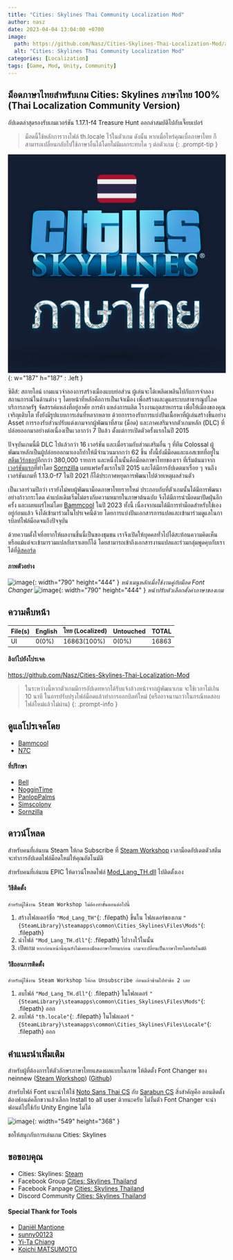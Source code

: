 ```yaml
---
title: "Cities: Skylines Thai Community Localization Mod"
author: nasz
date: 2023-04-04 13:04:00 +0700
image:
  path: https://github.com/Nasz/Cities-Skylines-Thai-Localization-Mod/assets/384751/b08e3ace-7b5c-4835-a9ff-6fb46876fb9a
  alt: "Cities: Skylines Thai Community Localization Mod"
categories: [Localization]
tags: [Game, Mod, Unity, Community]
---
```


## ม็อดภาษาไทยสำหรับเกม Cities: Skylines ภาษาไทย 100% (Thai Localization Community Version)
อัปเดตล่าสุดรองรับเกมเวอร์ชัน 1.17.1-f4 Treasure Hunt ออกล่าสมบัติไปกับเจี๊ยบเปอร์

> ม็อดนี้ใช้หลักการวางไฟล์ th.locale ไว้ในตัวเกม ดังนั้น หากเมื่อไหร่คุณเบื่อภาษาไทย ก็สามารถเปลี่ยนกลับไปใช้ภาษาอื่นได้โดยไม่มีผลกระทบได ๆ ต่อตัวเกม
{: .prompt-tip }

![Desktop View](https://github.com/Nasz/Cities-Skylines-Thai-Localization-Mod/blob/main/assets/img/thumb.png?raw=true){: w="187" h="187" : .left }

ซิตีส์: สกายไลน์ เกมแนวจำลองการสร้างเมืองแบบย่อส่วน ผู้เล่นจะได้เพลิดเพลินไปกับการจำลองสถานการณ์ในด้านต่าง ๆ โดยหน้าที่หลักคือการเป็นเจ้าเมือง เพื่อสร้างและดูแลระบบสาธารณูปโภค บริการภาครัฐ จัดสรรค์แหล่งที่อยู่อาศัย การค้า แหล่งการผลิต โรงงานอุตสาหกรรม เพื่อให้เมืองของคุณเจริญเติบโต ทั้งยังมีรูปแบบการเล่นที่หลากหลาย ด้วยการรองรับการแบ่งปันเนื้อหาที่ผู้เล่นสร้างขึ้นอย่าง Asset การรองรับส่วนปรับแต่งเกมจากผู้พัฒนาที่สาม (ม็อด) และภาคเสริมจากตัวเกมหลัก (DLC) ที่ปล่อยออกมาอย่างต่อเนื่องเป็นเวลากว่า 7 ปีแล้ว ตั้งแต่การเปิดตัวครั้งแรกในปี 2015

ปัจจุบันเกมนี้มี DLC ไปแล้วกว่า 16 เวอร์ชัน และเมื่อรวมกับส่วนเสริมอื่น ๆ ที่ทีม Colossal ผู้พัฒนาหลักเป็นผู้ปล่อยออกมาเองก็ทำให้มีจำนวนมากกว่า 62 ชิ้น ทั้งนี้ยังมีม็อดและแอสเซทที่อยู่ใน[สตีมเวิร์กชอป](https://steamcommunity.com/app/255710/workshop/)อีกกว่า 380,000 รายการ และหนึ่งในนั้นคือม็อดภาษาไทยของเรา ที่เริ่มต้นมาจาก[เวอร์ชันแรก](https://steamcommunity.com/sharedfiles/filedetails/?id=417245527)ที่ทำโดย [Sornzilla](https://steamcommunity.com/id/sornzillatte) เผยแพร่ครั้งแรกในปี 2015 และได้มีการอัปเดตมาเรื่อย ๆ จนถึงเวอร์ชันเกมที่ 1.13.0-f7 ในปี 2021 ก็ได้ประกาศหยุดการพัฒนาไปด้วยเหตุผลส่วนตัว 

เป็นเวลาร่วมปีกว่า เรายังไม่พบผู้พัฒนาม็อดภาษาไทยรายใหม่ ประกอบกับที่ตัวเกมนั้นได้มีการพัฒนาอย่างก้าวกระโดด คำแปลเดิมเริ่มไม่ตรงกับความหมายในภาษาต้นฉบับ จึงได้มีการนำม็อดมาปัดฝุ่นอีกครั้ง และเผยแผร่ใหม่โดย [Bammcool](https://steamcommunity.com/id/bammcool2546) ในปี 2023 ทั้งนี้ เนื่องจากผมได้มีการทำม็อดสำหรับใช้เองอยู่ก่อนแล้ว จึงได้เข้ามาร่วมในโปรเจคนี้ด้วย โดยการแบ่งปันเอกสารการแปลและเข้ามาร่วมดูแลในการบิลท์ไฟล์ม็อดจนถึงปัจจุบัน

ด้วยความตั้งใจที่อยากให้ผลงานชิ้นนี้เป็นของชุมชน เราจึงเปิดให้บุคคลทั่วไปได้สะท้อนความคิดเห็นหรือแม้แต่จะเข้ามารวมแปลกับเราเลยก็ได้ โดยสามารถเข้าถึงเอกสารงานแปลและร่วมกลุ่มพูดคุบกับเราได้ที่[ดิสคอร์ด](https://discord.gg/HSYPKfdJfr)

#### ภาพตัวอย่าง
![image](https://user-images.githubusercontent.com/384751/241568292-4af976af-b2d1-4f23-a51d-d47f62341b66.png){: width="790" height="444" }
_หน้าเมนูหลักเมื่อใช้งานคู่กับม็อด Font Changer_
![image](https://user-images.githubusercontent.com/384751/228914512-11ed46fa-4a13-46f0-8a9f-07899138f16f.png){: width="790" height="444" }
_หน้าปรับตัวเลือกตั้งค่าภาษาของเกม_

## ความคืบหน้า

| File(s)             | English      | ไทย (Localized) | Untouched     | TOTAL |
|---------------------|:-------------|:----------------|:---------------|:------|
| UI                  | 0(0%)        | 16863(100%)     | 0(0%)          | 16863 |

#### ลิงก์ไปยังโปรเจค
<https://github.com/Nasz/Cities-Skylines-Thai-Localization-Mod>


> ในระหว่างนี้หากตัวเกมมีการอัปเดทหากได้รับแจ้งล้วงหน้าจากผู้พัฒนาเกม จะใช้เวลาไม่เกิน 10 นาที ในการปรับปรุงไฟล์ม็อดแล้วทำการออกบิลท์ใหม่ (หรืออาจนานกว่าในกรณีทดสอบไฟล์ใหม่แล้วไม่ผ่าน)
{: .prompt-info }

## ดูแลโปรเจคโดย 
  - [Bammcool](https://steamcommunity.com/id/bammcool2546)
  - [N7C](https://steamcommunity.com/id/n7c_th)

#### ที่ปรึกษา
  - [Bell](https://steamcommunity.com/id/bellraksit/)
  - [NogginTime](https://steamcommunity.com/id/NogginNS)
  - [PanlopPalms](https://steamcommunity.com/id/armsplams)
  - [Simscolony](https://steamcommunity.com/id/animenagi)
  - [Sornzilla](https://steamcommunity.com/id/sornzillatte)

## ดาวน์โหลด
สำหรับคนที่เล่นบน Steam ให้กด Subscribe ที่ [Steam Workshop](https://steamcommunity.com/sharedfiles/filedetails/?id=2920706399) เวลาม็อดอัปเดตตัวสตีมจะทำการอัปเดตไฟล์ม็อดใหม่ให้คุณอัตโนมัติ

สำหรับคนที่เล่นบน EPIC ให้ดาวน์โหลดไฟล์ [Mod_Lang_TH.dll](https://github.com/Nasz/Cities-Skylines-Mod_Lang_TH/releases/latest) ไปติดตั้งเอง

#### วิธีติดตั้ง
`สำหรับผู้ใช้งาน Steam Workshop ไม่ต้องทำขั้นตอนต่อไปนี้`
  1. สร้างโฟลเดอร์ชื่อ `"Mod_Lang_TH"`{: .filepath} ขึ้นใน โฟลเดอร์ของเกม `"{SteamLibrary}\steamapps\common\Cities_Skylines\Files\Mods"`{: .filepath}
  2. นำไฟล์ `"Mod_Lang_TH.dll"`{: .filepath} ไปวางใว้ในนั้น
  3. เปิดเกม `หากก่อนหน้านี้คุณยังไม่เคยลงม็อดภาษาไทยมาก่อน เกมจะเปลี่ยนเป็นภาษาไทยโดยอัตโนมัติ`

#### วิธีถอนการติดตั้ง
`สำหรับผู้ใช้งาน Steam Workshop ให้กด Unsubscribe ก่อนแล้วข้ามไปทำข้อ 2 เลย`
  1. ลบไฟล์ `"Mod_Lang_TH.dll"`{: .filepath} ในโฟลเดอร์ `"{SteamLibrary}\steamapps\common\Cities_Skylines\Files\Mods"`{: .filepath} ออก
  2. ลบไฟล์ `"th.locale"`{: .filepath} ในโฟลเดอร์ `"{SteamLibrary}\steamapps\common\Cities_Skylines\Files\Locale"`{: .filepath} ออก

## คำแนะนำเพิ่มเติม
สำหรับผู้ที่ต้องการให้ตัวอักษรภาษาไทยแสดงผลแบบในภาพ 
ให้ติดตั้ง Font Changer ของ neinnew ([Steam Workshop](https://steamcommunity.com/sharedfiles/filedetails/?id=2981354344)) ([Github](https://github.com/neinnew/FontChanger/releases/latest))

สำหรับไฟล์ Font แนะนำให้ใช้ [Noto Sans Thai CS](https://github.com/Nasz/Cities-Skylines-Thai-Localization-Mod/releases/download/v1.16/NotoSansThaiCS-Regular.ttf) กับ [Sarabun CS](https://github.com/Nasz/Cities-Skylines-Thai-Localization-Mod/releases/download/v1.16/Sarabun-CS.ttf)
สิ่งสำคัญคือ ตอนติดตั้งต้องฟอนต์คลิ๊กขวาแล้วเลือก Install to all user ด้วยนะครับ ไม่งั้นตัว Font Changer จะนำฟอนต์ไปใช้กับ Unity Engine ไม่ได้

![image](https://user-images.githubusercontent.com/384751/230114452-8bbc7978-1ec9-4439-a744-be9fb5f44ba1.png){: width="549" height="368" }

ขอให้สนุกกับการเล่นเกม Cities: Skylines 

## ขอขอบคุณ
  + Cities: Skylines: [Steam](https://store.steampowered.com/app/255710/)
  + Facebook Group [Cities: Skylines Thailand](https://www.facebook.com/groups/CitiesSkylinesThailand)
  + Facebook Fanpage [Cities: Skylines Thailand](https://www.facebook.com/CSGameTH)
  + Discord Community [Cities: Skylines Thailand](https://discord.gg/Cjg95ABZ8m)


#### Special Thank for Tools
  - [Daniël Mantione](https://steamcommunity.com/profiles/76561198074517378)
  - [sunny00123](https://github.com/sunny00123)
  - [Yi-Ta Chiang](https://github.com/ccpz)
  - [Koichi MATSUMOTO](https://github.com/mzch)